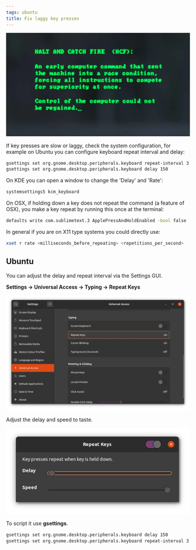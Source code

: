 ```yaml
---
tags: ubuntu
title: Fix laggy key presses
---
```


![Halt and Catch Fire (2014 - 2017)](/assets/halt-and-catch-fire.webp)

If key presses are slow or laggy, check the system configuration, for example on Ubuntu you can configure keyboard repeat interval and delay:

```sh
gsettings set org.gnome.desktop.peripherals.keyboard repeat-interval 3
gsettings set org.gnome.desktop.peripherals.keyboard delay 150
```

On KDE you can open a window to change the 'Delay' and 'Rate':

```sh
systemsettings5 kcm_keyboard
```

On OSX, if holding down a key does not repeat the command (a feature of OSX), you make a key repeat by running this once at the terminal:

```sh
defaults write com.sublimetext.3 ApplePressAndHoldEnabled -bool false
```

In general if you are on X11 type systems you could directly use:

```sh
xset r rate <milliseconds_before_repeating> <repetitions_per_second>
```

## Ubuntu

You can adjust the delay and repeat interval via the Settings GUI.

**Settings → Universal Access → Typing → Repeat Keys**

![Ubuntu Univeral Access Typing](/assets/ubuntu-universal-access-typing-1.webp)

Adjust the delay and speed to taste.

![Ubuntu Univeral Access Typing](/assets/ubuntu-universal-access-typing-2.webp)

To script it use **gsettings**.

```sh
gsettings set org.gnome.desktop.peripherals.keyboard delay 150
gsettings set org.gnome.desktop.peripherals.keyboard repeat-interval 3
```
